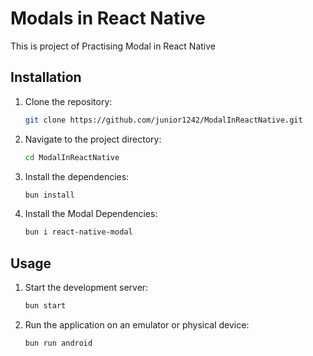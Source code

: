 # Modals in React Native

This is project of Practising Modal in React Native

## Installation

1. Clone the repository:
   ```sh
   git clone https://github.com/junior1242/ModalInReactNative.git
   ```
2. Navigate to the project directory:
   ```sh
   cd ModalInReactNative
   ```
3. Install the dependencies:
   ```sh
   bun install
   ```
3. Install the Modal Dependencies:
   ```sh
   bun i react-native-modal
   ```

## Usage

1. Start the development server:
   ```sh
   bun start
   ```
2. Run the application on an emulator or physical device:
   ```sh
   bun run android
   ```
